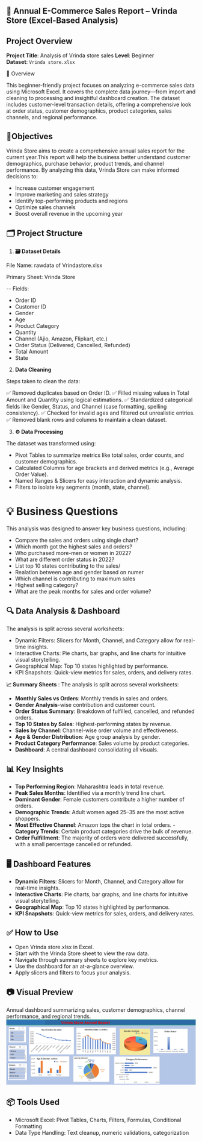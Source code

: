 ## 🛒 Annual E-Commerce Sales Report – Vrinda Store (Excel-Based Analysis)

## Project Overview

**Project Title**: Analysis of Vrinda store sales
**Level**: Beginner  
**Dataset**: `Vrinda store.xlsx`

📌 Overview

This beginner-friendly project focuses on analyzing e-commerce sales data using Microsoft Excel. It covers the complete data journey—from import and cleaning to processing and insightful dashboard creation. The dataset includes customer-level transaction details, offering a comprehensive look at order status, customer demographics, product categories, sales channels, and regional performance.



## 🎯Objectives
  Vrinda Store aims to create a comprehensive annual sales report for the current year.This report will help the business better understand customer demographics, purchase behavior, product trends, and channel performance. By analyzing this data, Vrinda Store can make informed decisions to:

- Increase customer engagement 
- Improve marketing and sales strategy
- Identify top-performing products and regions
- Optimize sales channels
- Boost overall revenue in the upcoming year


## 🗂️ Project Structure

1. **🗃️ Dataset Details**

File Name: rawdata of Vrindastore.xlsx

Primary Sheet: Vrinda Store

-- Fields:

- Order ID
- Customer ID
- Gender
- Age
- Product Category
- Quantity
- Channel (Ajio, Amazon, Flipkart, etc.)
- Order Status (Delivered, Cancelled, Refunded)
- Total Amount
- State

2. **Data Cleaning**

Steps taken to clean the data:

✅ Removed duplicates based on Order ID.
✅ Filled missing values in Total Amount and Quantity using logical estimations.
✅ Standardized categorical fields like Gender, Status, and Channel (case formatting, spelling consistency).
✅ Checked for invalid ages and filtered out unrealistic entries.
✅ Removed blank rows and columns to maintain a clean dataset.

3. **⚙️ Data Processing**

The dataset was transformed using:

- Pivot Tables to summarize metrics like total sales, order counts, and customer demographics.
- Calculated Columns for age brackets and derived metrics (e.g., Average Order Value).
- Named Ranges & Slicers for easy interaction and dynamic analysis.
- Filters to isolate key segments (month, state, channel).

# 💡 Business Questions

This analysis was designed to answer key business questions, including:
- Compare the sales and orders using single chart?
- Which month got the highest sales and orders?
- Who purchased more-men or women in 2022?
- What are different order status in 2022?
- List top 10 states contributing to the sales/
- Realation between age and gender based on numer
- Which channel is contributing to maximum sales
- Highest selling category?
- What are the peak months for sales and order volume?
## 🔍 Data Analysis & Dashboard

The analysis is split across several worksheets:

- Dynamic Filters: Slicers for Month, Channel, and Category allow for real-time insights.
- Interactive Charts: Pie charts, bar graphs, and line charts for intuitive visual storytelling.
- Geographical Map: Top 10 states highlighted by performance.
- KPI Snapshots: Quick-view metrics for sales, orders, and delivery rates.

**📈 Summary Sheets** :
The analysis is split across several worksheets:

- **Monthly Sales vs Orders**: Monthly trends in sales and orders.
- **Gender Analysis**-wise contribution and customer count.
- **Order Status Summary**: Breakdown of fulfilled, cancelled, and refunded orders.
- **Top 10 States by Sales**: Highest-performing states by revenue.
- **Sales by Channel**: Channel-wise order volume and effectiveness.
- **Age & Gender Distribution**: Age group analysis by gender.
- **Product Category Performance**: Sales volume by product categories.
- **Dashboard**: A central dashboard consolidating all visuals.

## 📊 Key Insights

- **Top Performing Region**: Maharashtra leads in total revenue.
- **Peak Sales Months**: Identified via a monthly trend line chart.
- **Dominant Gender**: Female customers contribute a higher number of orders.
- **Demographic Trends**: Adult women aged 25–35 are the most active shoppers.
- **Most Effective Channel**: Amazon tops the chart in total orders.
-**Category Trends**: Certain product categories drive the bulk of revenue.
- **Order Fulfillment**: The majority of orders were delivered successfully, with a small percentage cancelled or refunded.

## 🖥️ Dashboard Features

- **Dynamic Filters**: Slicers for Month, Channel, and Category allow for real-time insights.
- **Interactive Charts**: Pie charts, bar graphs, and line charts for intuitive visual storytelling.
- **Geographical Map**: Top 10 states highlighted by performance.
- **KPI Snapshots**: Quick-view metrics for sales, orders, and delivery rates.

## ✅ How to Use

- Open Vrinda store.xlsx in Excel.
- Start with the Vrinda Store sheet to view the raw data.
- Navigate through summary sheets to explore key metrics.
- Use the dashboard for an at-a-glance overview.
- Apply slicers and filters to focus your analysis.

## 📷 Visual Preview
Annual dashboard summarizing sales, customer demographics, channel performance, and regional trends.
![Dashboard Overview](./Dashboard.png)

## 📦 Tools Used

- Microsoft Excel: Pivot Tables, Charts, Filters, Formulas, Conditional Formatting
- Data Type Handling: Text cleanup, numeric validations, categorization


